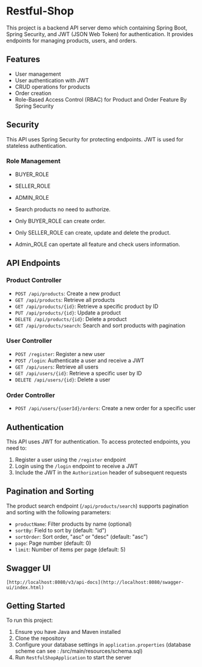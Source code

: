 # Restful-Shop

This project is a backend API server demo which containing Spring Boot, Spring Security, and JWT (JSON Web Token) for authentication. 
It provides endpoints for managing products, users, and orders.

## Features
- User management
- User authentication with JWT
- CRUD operations for products
- Order creation
- Role-Based Access Control (RBAC) for Product and Order Feature By Spring Security

## Security

This API uses Spring Security for protecting endpoints. JWT is used for stateless authentication.

### Role Management
- BUYER_ROLE
- SELLER_ROLE
- ADMIN_ROLE

- Search products no need to authorize.
- Only BUYER_ROLE can create order.
- Only SELLER_ROLE can create, update and delete the product.
- Admin_ROLE can opertate all feature and check users information.

## API Endpoints

### Product Controller

- `POST /api/products`: Create a new product
- `GET /api/products`: Retrieve all products
- `GET /api/products/{id}`: Retrieve a specific product by ID
- `PUT /api/products/{id}`: Update a product
- `DELETE /api/products/{id}`: Delete a product
- `GET /api/products/search`: Search and sort products with pagination

### User Controller

- `POST /register`: Register a new user
- `POST /login`: Authenticate a user and receive a JWT
- `GET /api/users`: Retrieve all users
- `GET /api/users/{id}`: Retrieve a specific user by ID
- `DELETE /api/users/{id}`: Delete a user

### Order Controller

- `POST /api/users/{userId}/orders`: Create a new order for a specific user

## Authentication

This API uses JWT for authentication. To access protected endpoints, you need to:

1. Register a user using the `/register` endpoint
2. Login using the `/login` endpoint to receive a JWT
3. Include the JWT in the `Authorization` header of subsequent requests

## Pagination and Sorting

The product search endpoint (`/api/products/search`) supports pagination and sorting with the following parameters:

- `productName`: Filter products by name (optional)
- `sortBy`: Field to sort by (default: "id")
- `sortOrder`: Sort order, "asc" or "desc" (default: "asc")
- `page`: Page number (default: 0)
- `limit`: Number of items per page (default: 5)

## Swagger UI
`[http://localhost:8080/v3/api-docs](http://localhost:8080/swagger-ui/index.html)`

## Getting Started

To run this project:

1. Ensure you have Java and Maven installed
2. Clone the repository
3. Configure your database settings in `application.properties` (database scheme can see : /src/main/resources/schema.sql)
4. Run `RestfulShopApplication` to start the server
